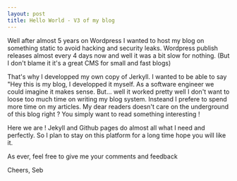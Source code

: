 ```yaml
---
layout: post
title: Hello World - V3 of my blog
---
```


Well after almost 5 years on Wordpress I wanted to host my blog on something static to avoid hacking and security leaks.
Wordpress publish releases almost every 4 days now and well it was a bit slow for nothing. (But I don't blame it it's a great CMS for small and fast blogs)

That's why I developped my own copy of Jerkyll. I wanted to be able to say "Hey this is my blog, I developped it myself. As a software engineer we could imagine it makes sense. But... well  it worked pretty well I don't want to loose too much time on writing my blog system. Insteand I prefere to spend more time on my articles. My dear readers doesn't care on the underground of this blog right ? You simply want to read something interesting !

Here we are ! Jekyll and Github pages do almost all what I need and perfectly. So I plan to stay on this platform for a long time hope you will like it.

As ever, feel free to give me your comments and feedback

Cheers,
Seb